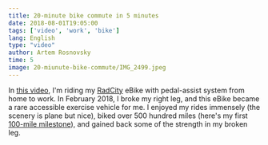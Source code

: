 ```yaml
---
title: 20-minute bike commute in 5 minutes
date: 2018-08-01T19:05:00
tags: ['video', 'work', 'bike']
lang: English
type: "video"
author: Artem Rosnovsky
time: 5
image: 20-miunute-bike-commute/IMG_2499.jpeg
---
```



In [this video](https://www.youtube.com/watch?v=K9tx6BbOFEc), I'm riding my [RadCity](https://www.radpowerbikes.com/products/radcity-electric-commuter-bike) eBike with pedal-assist system from home to work. In February 2018, I broke my right leg, and this eBike became a rare accessible exercise vehicle for me. I enjoyed my rides immensely (the scenery is plane but nice), biked over 500 hundred miles (here's my first [100-mile milestone](/100-miles-biking-milestone/index/)), and gained back some of the strength in my broken leg.
